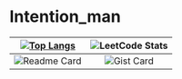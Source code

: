 # Intention_man

|[![Top Langs](https://github-readme-stats.vercel.app/api/top-langs/?username=Intention_man\&layout=pie)](https://github.com/anuraghazra/github-readme-stats) | ![LeetCode Stats](https://leetcard.jacoblin.cool/Intention_man?theme=nord&font=Archivo)|
|:-:|:-:|
| ![Readme Card](https://github-readme-stats.vercel.app/api?username=MishailAJ) |![Gist Card](https://github-readme-stats.vercel.app/api/pin/?username=MishailAJ\&repo=new_aitip_site)|

